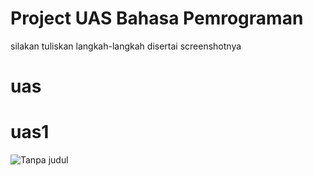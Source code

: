 # Project UAS Bahasa Pemrograman
silakan tuliskan langkah-langkah disertai screenshotnya
# uas
# uas1
![Tanpa judul](https://user-images.githubusercontent.com/57051625/72678430-68928080-3ad8-11ea-80d0-82951434622c.png)

